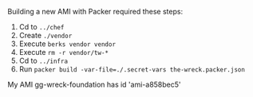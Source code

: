 
Building a new AMI with Packer required these steps:
1. Cd to `../chef`
2. Create `./vendor`
3. Execute `berks vendor vendor`
4. Execute `rm -r vendor/tw-*`
5. Cd to `../infra`
5. Run `packer build -var-file=./.secret-vars the-wreck.packer.json`

My AMI gg-wreck-foundation has id 'ami-a858bec5'
